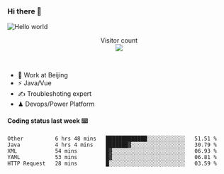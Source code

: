 ### Hi there 👋

<img src="https://raw.githubusercontent.com/sagar-viradiya/sagar-viradiya/master/resources/banner.png" alt="Hello world">
<p align="center"> 
  Visitor count<br/>
  <img src="https://profile-counter.glitch.me/youszoe/count.svg" />
</p>
<br/>

- 🍻 Work at Beijing 
- ⚡  Java/Vue
- ✍️  Troubleshoting expert
- ♟  Devops/Power Platform 

#### Coding status last week ⌨️

<!--START_SECTION:waka-->
```text
Other          6 hrs 48 mins   █████████████░░░░░░░░░░░░   51.51 % 
Java           4 hrs 4 mins    ███████▓░░░░░░░░░░░░░░░░░   30.79 % 
XML            54 mins         █▓░░░░░░░░░░░░░░░░░░░░░░░   06.93 % 
YAML           53 mins         █▓░░░░░░░░░░░░░░░░░░░░░░░   06.81 % 
HTTP Request   28 mins         █░░░░░░░░░░░░░░░░░░░░░░░░   03.59 % 
```
<!--END_SECTION:waka-->

<br/>
<center><img src="http://ghchart.rshah.org/409ba5/yousazoe" alt="" /></center>


